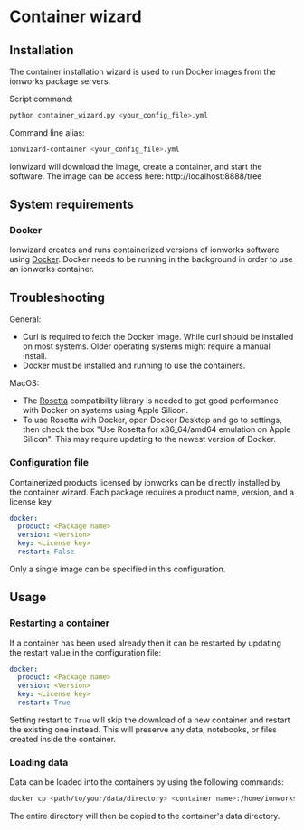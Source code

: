 # Container wizard

## Installation

The container installation wizard is used to run Docker images from
the ionworks package servers.

Script command:
```bash
python container_wizard.py <your_config_file>.yml
```
Command line alias:
```bash
ionwizard-container <your_config_file>.yml
```

Ionwizard will download the image, create a container, and start the
software. The image can be access here: http://localhost:8888/tree

## System requirements

### Docker

Ionwizard creates and runs containerized versions of ionworks software using 
[Docker]. Docker needs to be running in the background in order to use an 
ionworks container.

## Troubleshooting

General:
- Curl is required to fetch the Docker image. While curl should be installed 
  on most systems. Older operating systems might require a manual install.
- Docker must be installed and running to use the containers.

MacOS:
- The [Rosetta] compatibility library is needed to get good 
  performance with Docker on systems using Apple Silicon.
- To use Rosetta with Docker, open Docker Desktop and go to settings, then
  check the box "Use Rosetta for x86_64/amd64 emulation on Apple Silicon". 
  This may require updating to the newest version of Docker.

### Configuration file

Containerized products licensed by ionworks can be directly installed by the 
container wizard. Each package requires a product name, version, and a license
key.
```yaml
docker:
  product: <Package name>
  version: <Version>
  key: <License key>
  restart: False
```
Only a single image can be specified in this configuration.

## Usage

### Restarting a container

If a container has been used already then it can be restarted by updating the
restart value in the configuration file:
```yaml
docker:
  product: <Package name>
  version: <Version>
  key: <License key>
  restart: True
```
Setting restart to `True` will skip the download of a new container and 
restart the existing one instead. This will preserve any data, notebooks, or 
files created inside the container.

### Loading data

Data can be loaded into the containers by using the following commands:
```bash
docker cp <path/to/your/data/directory> <container name>:/home/ionworks/data
```
The entire directory will then be copied to the container's data directory.


[Docker]: https://www.docker.com/products/docker-desktop/
[Rosetta]: https://developer.apple.com/documentation/apple-silicon/about-the-rosetta-translation-environment